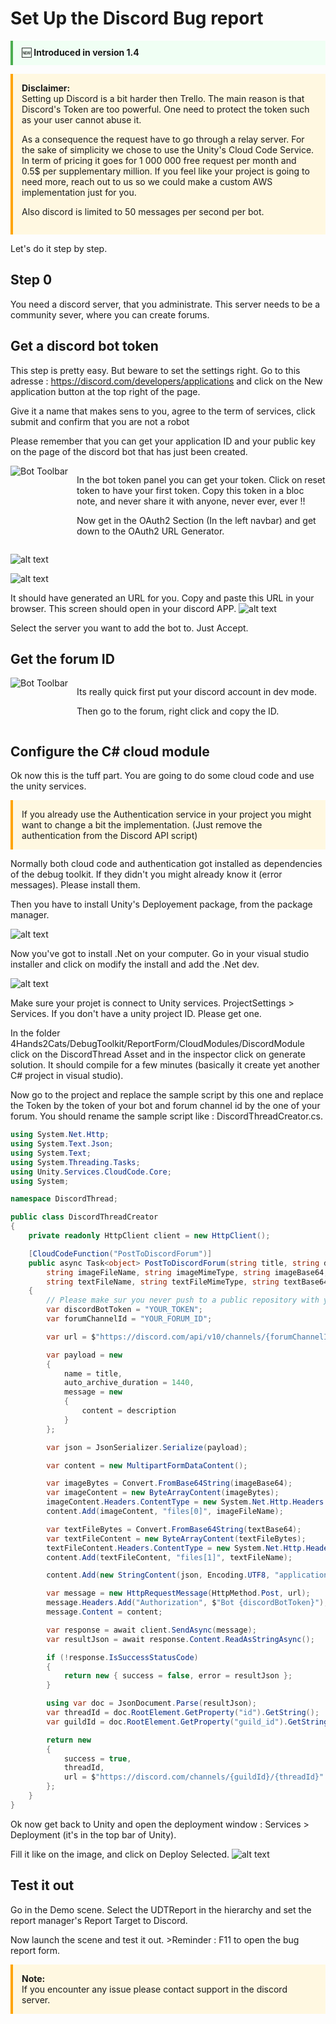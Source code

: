 # Set Up the Discord Bug report

<div style="border-left: 4px solid #4CAF50; background: #f0fff4; padding: 0.75em 1em; margin: 1em 0;">
  🆕 <strong>Introduced in version 1.4</strong>
</div>

<div style="border-left: 4px solid #ffa500; padding: 1em; background: #fff8e1;">
  <strong>Disclaimer:</strong><br>
Setting up Discord is a bit harder then Trello. The main reason is that Discord's Token are too powerful. One need to protect the token such as your user cannot abuse it. 

As a consequence the request have to go through a relay server. For the sake of simplicity we chose to use the Unity's Cloud Code Service. In term of pricing it goes for 1 000 000 free request per month and 0.5$ per supplementary million. If you feel like your project is going to need more, reach out to us so we could make a custom AWS implementation just for you.

Also discord is limited to 50 messages per second per bot.
</div>

Let's do it step by step.

## Step 0
You need a discord server, that you administrate. This server needs to be a community sever, where you can create forums.

## Get a discord bot token
This step is pretty easy. But beware to set the settings right. 
Go to this adresse : https://discord.com/developers/applications and click on the New application button at the top right of the page. 

Give it a name that makes sens to you, agree to the term of services, click submit and confirm that you are not a robot

Please remember that you can get your application ID and your public key on the page of the discord bot that has just been created.

<div style="display: flex; align-items: flex-start; gap: 1em; margin: 1em 0;">
  <img src="../assets/BugReport/Discord/Bot/Toolba.png" alt="Bot Toolbar" style="max-height: 300px; width: auto; flex-shrink: 0;" />
  <div>
    <p>In the bot token panel you can get your token. Click on reset token to have your first token. Copy this token in a bloc note, and never share it with anyone, never ever, ever !!</p>
    <p>Now get in the OAuth2 Section (In the left navbar) and get down to the OAuth2 URL Generator.</p>
  </div>
</div>

![alt text](../assets/BugReport/Discord/Bot/Scope.png)

![alt text](../assets/BugReport/Discord/Bot/Permission.png)

It should have generated an URL for you. Copy and paste this URL in your browser.
This screen should open in your discord APP.
![alt text](../assets/BugReport/Discord/Bot/AddBot.png)

Select the server you want to add the bot to. Just Accept.

## Get the forum ID

<div style="display: flex; align-items: flex-start; gap: 1em; margin: 1em 0;">
  <img src="../assets/BugReport/Discord/Bot/Id.png" alt="Bot Toolbar" style="max-height: 300px; width: auto; flex-shrink: 0;" />
  <div>
    <p>Its really quick first put your discord account in dev mode. </p>
    <p>Then go to the forum, right click and copy the ID. </p>
  </div>
</div>

## Configure the C# cloud module
Ok now this is the tuff part. You are going to do some cloud code and use the unity services.

<div style="border-left: 4px solid #ffa500; padding: 1em; background: #fff8e1;">
If you already use the Authentication service in your project you might want to change a bit the implementation. (Just remove the authentication from the Discord API script)
</div>

Normally both cloud code and authentication got installed as dependencies of the debug toolkit. If they didn't you might already know it (error messages). Please install them.

Then you have to install Unity's Deployement package, from the package manager. 

![alt text](../assets/BugReport/Discord/CloudCode/PackageManager.png)

Now you've got to install .Net on your computer. Go in your visual studio installer and click on modify the install and add the .Net dev.

![alt text](../assets/BugReport/Discord/CloudCode/DotNet.png)

Make sure your projet is connect to Unity services. ProjectSettings > Services. If you don't have a unity project ID. Please get one.

In the folder 4Hands2Cats/DebugToolkit/ReportForm/CloudModules/DiscordModule click on the DiscordThread Asset and in the inspector click on generate solution. It should compile for a few minutes (basically it create yet another C# project in visual studio). 

Now go to the project and replace the sample script by this one and replace the Token by the token of your bot and forum channel id by the one of your forum.
You should rename the sample script like : DiscordThreadCreator.cs.

```csharp
using System.Net.Http;
using System.Text.Json;
using System.Text;
using System.Threading.Tasks;
using Unity.Services.CloudCode.Core;
using System;

namespace DiscordThread;

public class DiscordThreadCreator
{
    private readonly HttpClient client = new HttpClient();

    [CloudCodeFunction("PostToDiscordForum")]
    public async Task<object> PostToDiscordForum(string title, string description, 
        string imageFileName, string imageMimeType, string imageBase64, 
        string textFileName, string textFileMimeType, string textBase64)
    {
        // Please make sur you never push to a public repository with your Discord Bot Token hardcoded.
        var discordBotToken = "YOUR_TOKEN"; 
        var forumChannelId = "YOUR_FORUM_ID";

        var url = $"https://discord.com/api/v10/channels/{forumChannelId}/threads";

        var payload = new
        {
            name = title,
            auto_archive_duration = 1440,
            message = new
            {
                content = description
            }
        };

        var json = JsonSerializer.Serialize(payload);

        var content = new MultipartFormDataContent();

        var imageBytes = Convert.FromBase64String(imageBase64);
        var imageContent = new ByteArrayContent(imageBytes);
        imageContent.Headers.ContentType = new System.Net.Http.Headers.MediaTypeHeaderValue(imageMimeType);
        content.Add(imageContent, "files[0]", imageFileName);

        var textFileBytes = Convert.FromBase64String(textBase64);
        var textFileContent = new ByteArrayContent(textFileBytes);
        textFileContent.Headers.ContentType = new System.Net.Http.Headers.MediaTypeHeaderValue(textFileMimeType);
        content.Add(textFileContent, "files[1]", textFileName);

        content.Add(new StringContent(json, Encoding.UTF8, "application/json"), "payload_json");

        var message = new HttpRequestMessage(HttpMethod.Post, url);
        message.Headers.Add("Authorization", $"Bot {discordBotToken}");
        message.Content = content;

        var response = await client.SendAsync(message);
        var resultJson = await response.Content.ReadAsStringAsync();

        if (!response.IsSuccessStatusCode)
        {
            return new { success = false, error = resultJson };
        }

        using var doc = JsonDocument.Parse(resultJson);
        var threadId = doc.RootElement.GetProperty("id").GetString();
        var guildId = doc.RootElement.GetProperty("guild_id").GetString();

        return new
        {
            success = true,
            threadId,
            url = $"https://discord.com/channels/{guildId}/{threadId}"
        };
    }
}
```

Ok now get back to Unity and open the deployment window : Services > Deployment (it's in the top bar of Unity).

Fill it like on the image, and click on Deploy Selected.
![alt text](../assets/BugReport/Discord/CloudCode/Deployment.png)

## Test it out
Go in the Demo scene. Select the UDTReport in the hierarchy and set the report manager's Report Target to Discord. 

Now launch the scene and test it out. >Reminder : F11 to open the bug report form.

<div style="border-left: 4px solid #ffa500; padding: 1em; background: #fff8e1;">
  <strong>Note:</strong><br>
If you encounter any issue please contact support in the discord server.
</div>